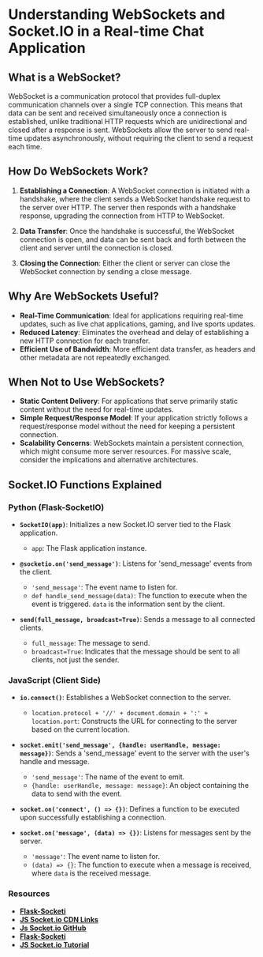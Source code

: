 # Understanding WebSockets and Socket.IO in a Real-time Chat Application

## What is a WebSocket?

WebSocket is a communication protocol that provides full-duplex communication channels over a single TCP connection. This means that data can be sent and received simultaneously once a connection is established, unlike traditional HTTP requests which are unidirectional and closed after a response is sent. WebSockets allow the server to send real-time updates asynchronously, without requiring the client to send a request each time.

## How Do WebSockets Work?

1. **Establishing a Connection**: A WebSocket connection is initiated with a handshake, where the client sends a WebSocket handshake request to the server over HTTP. The server then responds with a handshake response, upgrading the connection from HTTP to WebSocket.

2. **Data Transfer**: Once the handshake is successful, the WebSocket connection is open, and data can be sent back and forth between the client and server until the connection is closed.

3. **Closing the Connection**: Either the client or server can close the WebSocket connection by sending a close message.

## Why Are WebSockets Useful?

- **Real-Time Communication**: Ideal for applications requiring real-time updates, such as live chat applications, gaming, and live sports updates.
- **Reduced Latency**: Eliminates the overhead and delay of establishing a new HTTP connection for each transfer.
- **Efficient Use of Bandwidth**: More efficient data transfer, as headers and other metadata are not repeatedly exchanged.

## When Not to Use WebSockets?

- **Static Content Delivery**: For applications that serve primarily static content without the need for real-time updates.
- **Simple Request/Response Model**: If your application strictly follows a request/response model without the need for keeping a persistent connection.
- **Scalability Concerns**: WebSockets maintain a persistent connection, which might consume more server resources. For massive scale, consider the implications and alternative architectures.

## Socket.IO Functions Explained

### Python (Flask-SocketIO)

- **`SocketIO(app)`**: Initializes a new Socket.IO server tied to the Flask application.
  - `app`: The Flask application instance.
  
- **`@socketio.on('send_message')`**: Listens for 'send_message' events from the client.
  - `'send_message'`: The event name to listen for.
  - `def handle_send_message(data)`: The function to execute when the event is triggered. `data` is the information sent by the client.

- **`send(full_message, broadcast=True)`**: Sends a message to all connected clients.
  - `full_message`: The message to send.
  - `broadcast=True`: Indicates that the message should be sent to all clients, not just the sender.

### JavaScript (Client Side)

- **`io.connect()`**: Establishes a WebSocket connection to the server.
  - `location.protocol + '//' + document.domain + ':' + location.port`: Constructs the URL for connecting to the server based on the current location.
  
- **`socket.emit('send_message', {handle: userHandle, message: message})`**: Sends a 'send_message' event to the server with the user's handle and message.
  - `'send_message'`: The name of the event to emit.
  - `{handle: userHandle, message: message}`: An object containing the data to send with the event.

- **`socket.on('connect', () => {})`**: Defines a function to be executed upon successfully establishing a connection.
  
- **`socket.on('message', (data) => {})`**: Listens for messages sent by the server.
  - `'message'`: The event name to listen for.
  - `(data) => {}`: The function to execute when a message is received, where `data` is the received message.

### Resources
- [**Flask-Socketi**](https://github.com/miguelgrinberg/Flask-SocketIO?tab=readme-ov-file)
- [**JS Socket.io CDN Links**](https://cdnjs.com/libraries/socket.io)
- [**Js Socket.io GitHub**](https://github.com/socketio/socket.io-client)
- [**Flask-Socketi**](https://github.com/miguelgrinberg/Flask-SocketIO?tab=readme-ov-file)
- [**JS Socket.io Tutorial**](https://socket.io/docs/v4/tutorial/step-1)